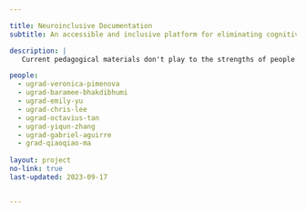 ```yaml
---

title: Neuroinclusive Documentation
subtitle: An accessible and inclusive platform for eliminating cognitive barriers in pedagogical material

description: |
   Current pedagogical materials don't play to the strengths of people with cognitive differences, such as ADHD, dyslexia, and autism, that impose barriers to learning. Our goal is to remove these barriers by creating a new learning platform that alters materials based on one's cognitive style. 

people: 
  - ugrad-veronica-pimenova
  - ugrad-baramee-bhakdibhumi
  - ugrad-emily-yu
  - ugrad-chris-lee
  - ugrad-octavius-tan
  - ugrad-yiqun-zhang
  - ugrad-gabriel-aguirre
  - grad-qiaoqiao-ma
  
layout: project
no-link: true
last-updated: 2023-09-17


---
```

